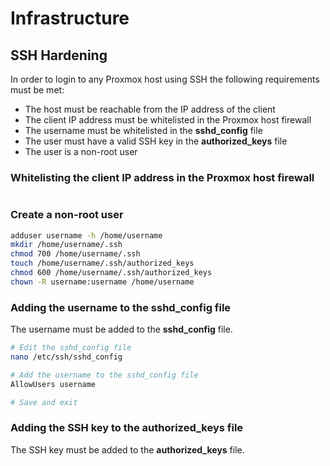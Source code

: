 # Infrastructure

## SSH Hardening

In order to login to any Proxmox host using SSH the following requirements must be met:

- The host must be reachable from the IP address of the client
- The client IP address must be whitelisted in the Proxmox host firewall
- The username must be whitelisted in the **sshd_config** file
- The user must have a valid SSH key in the **authorized_keys** file
- The user is a non-root user

### Whitelisting the client IP address in the Proxmox host firewall

```bash

```

### Create a non-root user

```bash
adduser username -h /home/username
mkdir /home/username/.ssh
chmod 700 /home/username/.ssh
touch /home/username/.ssh/authorized_keys
chmod 600 /home/username/.ssh/authorized_keys
chown -R username:username /home/username
```

### Adding the username to the sshd_config file

The username must be added to the **sshd_config** file.

```bash
# Edit the sshd_config file
nano /etc/ssh/sshd_config

# Add the username to the sshd_config file
AllowUsers username

# Save and exit
```

### Adding the SSH key to the authorized_keys file

The SSH key must be added to the **authorized_keys** file.

```bash

```
